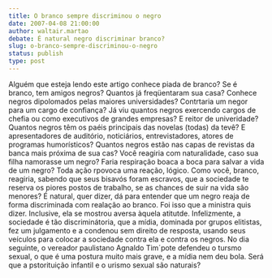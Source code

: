 ```yaml
---
title: O branco sempre discriminou o negro
date: 2007-04-08 21:00:00
author: waltair.martao
debate: É natural negro discriminar branco?
slug: o-branco-sempre-discriminou-o-negro
status: publish 
type: post
---
```


Alguém que esteja lendo este artigo conhece piada de branco? Se é branco, tem amigos negros? Quantos já freqüentaram sua casa? Conhece negros dipolomados pelas maiores universidades? Contrtaria um negor para um cargo de confiança? Já viu quantos negros exercendo cargos de chefia ou como executivos de grandes empresas? E reitor de univeridade? Quantos negros têm os paéis principais das novelas (todas) da tevê? E apresentadores de auditório, noticiários, entrevistadores, atores de programas humorísticos? Quantos negros estão nas capas de revistas da banca mais próxima de sua cas? Você reagiria com naturalidade, caso sua filha namorasse um negro? Faria respiração boaca a boca para salvar a vida de um negro? Toda ação rpovoca uma reação, lógico. Como você, branco, reagiria, sabendo que seus bisavós foram escravos, que a sociedade te reserva os piores postos de trabalho, se as chances de suir na vida são menores? É natural, quer dizer, dá para entender que um negro reaja de forma discriminada com realação ao branco. Foi isso que a ministra quis dizer. Inclusive, ela se mostrou aversa àquela atitutde. Infelizmente, a sociedade é tão discriminátoria, que a mídia, dominada por grupos elitistas, fez um julgamento e a condenou sem direito de resposta, usando seus veículos para colocar a sociedade contra ela e contra os negros. No dia seguinte, o vereador paulistano Agnaldo Tim´pote defendeu o tursmo sexual, o que é uma postura muito mais grave, e a mídia nem deu bola. Será que a pstorituição infantil e o urismo sexual são naturais?

